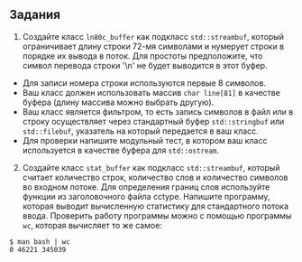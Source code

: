 ## Задания
1. Создайте класс ```ln80c_buffer``` как подкласс ```std::streambuf```, который ограничивает длину строки 72-мя символами и нумерует строки в порядке их вывода в
поток. Для простоты предположите, что символ перевода строки '\n' не будет
выводится в этот буфер.
* Для записи номера строки используются первые 8 символов.
* Ваш класс должен использовать массив ```char line[81]``` в качестве буфера
(длину массива можно выбрать другую).
* Ваш класс является фильтром, то есть запись символов в файл или в строку
осуществляет через стандартный буфер ```std::stringbuf``` или ```std::filebuf```,
указатель на который передается в ваш класс.
* Для проверки напишите модульный тест, в котором ваш класс используется
в качестве буфера для ```std::ostream```.
2. Создайте класс ```stat_buffer``` как подкласс ```std::streambuf```, который считает
количество строк, количество слов и количество символов во входном потоке.
Для определения границ слов используйте функции из заголовочного файла
cctype. Напишите программу, которая выводит вычисленную статистику для
стандартного потока ввода. Проверить работу программы можно с помощью
программы ```wc```, которая вычисляет то же самое:
```
$ man bash | wc
0 46221 345039
```
